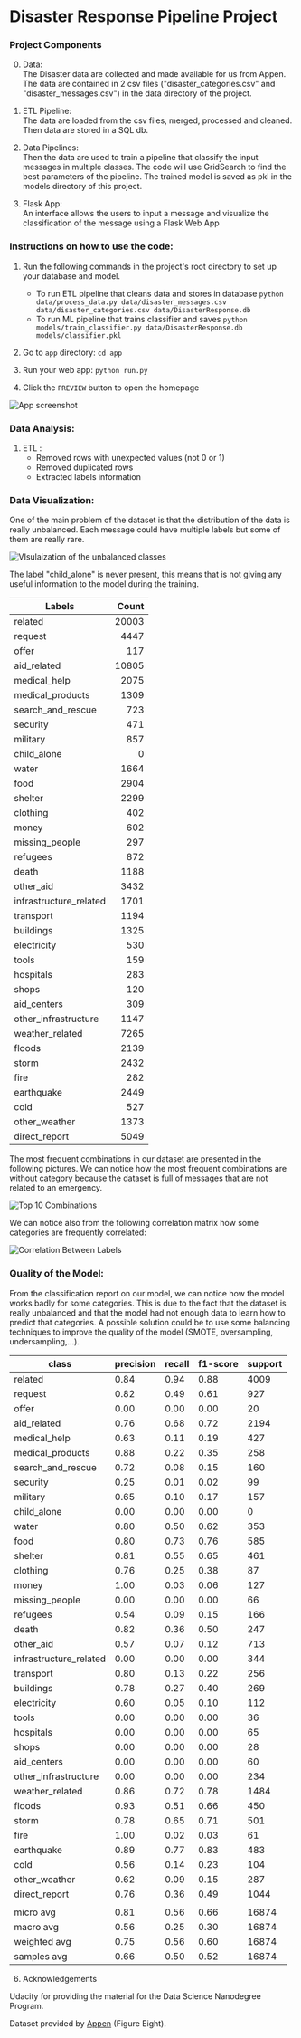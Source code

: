 # Disaster Response Pipeline Project


### Project Components

0. Data:  
The Disaster data are collected and made available for us from Appen. The data are contained in 2 csv files ("disaster_categories.csv" and "disaster_messages.csv") in the data directory of the project.  

1. ETL Pipeline:  
The data are loaded from the csv files, merged, processed and cleaned. Then data are stored in a SQL db.

2. Data Pipelines:  
Then the data are used to train a pipeline that classify the input messages in multiple classes. The code will use GridSearch to find the best parameters of the pipeline. The trained model is saved as pkl in the models directory of this project.

3. Flask App:  
An interface allows the users to input a message and visualize the classification of the message using a Flask Web App



### Instructions on how to use the code: 
1. Run the following commands in the project's root directory to set up your database and model.

    - To run ETL pipeline that cleans data and stores in database
        `python data/process_data.py data/disaster_messages.csv data/disaster_categories.csv data/DisasterResponse.db`
    - To run ML pipeline that trains classifier and saves
        `python models/train_classifier.py data/DisasterResponse.db models/classifier.pkl`

2. Go to `app` directory: `cd app`

3. Run your web app: `python run.py`

4. Click the `PREVIEW` button to open the homepage

![App screenshot](https://github.com/gek20/DisasterResponsePipelines/blob/d2bb1ceb68e9c9051ce68a52462f6fb632dfba2e/pictures/Screenshot_working_app.PNG)


### Data Analysis:

1. ETL :
    - Removed rows with unexpected values (not 0 or 1)
    - Removed duplicated rows
    - Extracted labels information

### Data Visualization:
One of the main problem of the dataset is that the distribution of the data is really unbalanced. 
Each message could have multiple labels but some of them are really rare.  

![VIsulaization of the unbalanced classes](https://github.com/gek20/DisasterResponsePipelines/blob/6b578e0b151ee532be6425cd2843c73fd2e63be5/pictures/Class%20Distributions.png)

The label "child_alone" is never present, this means that is not giving any useful information to the model during the training.

| Labels                 | Count |
|------------------------|------:|
| related                | 20003 |
| request                |  4447 |
| offer                  |   117 |
| aid_related            | 10805 |
| medical_help           |  2075 |
| medical_products       |  1309 |
| search_and_rescue      |   723 |
| security               |   471 |
| military               |   857 |
| child_alone            |     0 |
| water                  |  1664 |
| food                   |  2904 |
| shelter                |  2299 |
| clothing               |   402 |
| money                  |   602 |
| missing_people         |   297 |
| refugees               |   872 |
| death                  |  1188 |
| other_aid              |  3432 |
| infrastructure_related |  1701 |
| transport              |  1194 |
| buildings              |  1325 |
| electricity            |   530 |
| tools                  |   159 |
| hospitals              |   283 |
| shops                  |   120 |
| aid_centers            |   309 |
| other_infrastructure   |  1147 |
| weather_related        |  7265 |
| floods                 |  2139 |
| storm                  |  2432 |
| fire                   |   282 |
| earthquake             |  2449 |
| cold                   |   527 |
| other_weather          |  1373 |
| direct_report          |  5049 |

The most frequent combinations in our dataset are presented in the following pictures. We can notice how the most frequent combinations are without category because the dataset is full of messages that are not related to an emergency. 

![Top 10 Combinations](https://github.com/gek20/DisasterResponsePipelines/blob/d2bb1ceb68e9c9051ce68a52462f6fb632dfba2e/pictures/TOP_10_combinations.png)

We can notice also from the following correlation matrix how some categories are frequently correlated:


![Correlation Between Labels](https://github.com/gek20/DisasterResponsePipelines/blob/937e32c0f68412c4eb9081c4295ff772f90a569c/pictures/correlation_matrix_labels.png)


### Quality of the Model:

From the classification report on our model, we can notice how the model works badly for some categories. This is due to the fact that the dataset is really unbalanced and that the model had not enough data to learn how to predict that categories. A possible solution could be to use some balancing techniques to improve the quality of the model (SMOTE, oversampling, undersampling,...).

| class                  | precision | recall | f1-score | support |
|------------------------|-----------|--------|----------|---------|
| related                | 0.84      | 0.94   | 0.88     | 4009    |
| request                | 0.82      | 0.49   | 0.61     | 927     |
| offer                  | 0.00      | 0.00   | 0.00     | 20      |
| aid_related            | 0.76      | 0.68   | 0.72     | 2194    |
| medical_help           | 0.63      | 0.11   | 0.19     | 427     |
| medical_products       | 0.88      | 0.22   | 0.35     | 258     |
| search_and_rescue      | 0.72      | 0.08   | 0.15     | 160     |
| security               | 0.25      | 0.01   | 0.02     | 99      |
| military               | 0.65      | 0.10   | 0.17     | 157     |
| child_alone            | 0.00      | 0.00   | 0.00     | 0       |
| water                  | 0.80      | 0.50   | 0.62     | 353     |
| food                   | 0.80      | 0.73   | 0.76     | 585     |
| shelter                | 0.81      | 0.55   | 0.65     | 461     |
| clothing               | 0.76      | 0.25   | 0.38     | 87      |
| money                  | 1.00      | 0.03   | 0.06     | 127     |
| missing_people         | 0.00      | 0.00   | 0.00     | 66      |
| refugees               | 0.54      | 0.09   | 0.15     | 166     |
| death                  | 0.82      | 0.36   | 0.50     | 247     |
| other_aid              | 0.57      | 0.07   | 0.12     | 713     |
| infrastructure_related | 0.00      | 0.00   | 0.00     | 344     |
| transport              | 0.80      | 0.13   | 0.22     | 256     |
| buildings              | 0.78      | 0.27   | 0.40     | 269     |
| electricity            | 0.60      | 0.05   | 0.10     | 112     |
| tools                  | 0.00      | 0.00   | 0.00     | 36      |
| hospitals              | 0.00      | 0.00   | 0.00     | 65      |
| shops                  | 0.00      | 0.00   | 0.00     | 28      |
| aid_centers            | 0.00      | 0.00   | 0.00     | 60      |
| other_infrastructure   | 0.00      | 0.00   | 0.00     | 234     |
| weather_related        | 0.86      | 0.72   | 0.78     | 1484    |
| floods                 | 0.93      | 0.51   | 0.66     | 450     |
| storm                  | 0.78      | 0.65   | 0.71     | 501     |
| fire                   | 1.00      | 0.02   | 0.03     | 61      |
| earthquake             | 0.89      | 0.77   | 0.83     | 483     |
| cold                   | 0.56      | 0.14   | 0.23     | 104     |
| other_weather          | 0.62      | 0.09   | 0.15     | 287     |
| direct_report          | 0.76      | 0.36   | 0.49     | 1044    |
|                        |           |        |          |         |
| micro avg              | 0.81      | 0.56   | 0.66     | 16874   |
| macro avg              | 0.56      | 0.25   | 0.30     | 16874   |
| weighted avg           | 0.75      | 0.56   | 0.60     | 16874   |
| samples avg            | 0.66      | 0.50   | 0.52     | 16874   |

6. Acknowledgements
 
Udacity for providing the material for the Data Science Nanodegree Program.

Dataset provided by [Appen](https://appen.com/) (Figure Eight).
